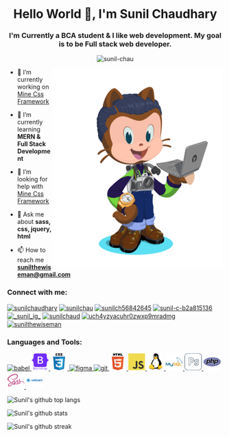 <h1 align="center">Hello World 👋, <span color="#FB8C00">I'm Sunil Chaudhary</span></h1>
<h3 align="center">I'm Currently a BCA student & I like web development. My goal is to be Full stack web developer.</h3>
<p align="center"> <img src="https://komarev.com/ghpvc/?username=sunil-chau&label=Profile%20views&color=0e75b6&style=flat" alt="sunil-chau" /> </p>

<img src="/octocat-user.png" height="465" width="400" align="right"></img>

- 🔭 I’m currently working on [Mine Css Framework](https://github.com/SuNiL-Chau/Mine-CSS-Framework)

- 🌱 I’m currently learning **MERN & Full Stack Development**

- 🤝 I’m looking for help with [Mine Css Framework](https://github.com/SuNiL-Chau/Mine-CSS-Framework)

- 💬 Ask me about **sass, css, jquery, html**

- 📫 How to reach me **sunilthewiseman@gmail.com**

<h3 align="left">Connect with me:</h3>
<p align="left">
<a href="https://codepen.io/sunilchaudhary" target="blank"><img align="center" src="https://cdn.jsdelivr.net/npm/simple-icons@3.0.1/icons/codepen.svg" alt="sunilchaudhary" height="30" width="40" /></a>
<a href="https://dev.to/sunilchau" target="blank"><img align="center" src="https://cdn.jsdelivr.net/npm/simple-icons@3.0.1/icons/dev-dot-to.svg" alt="sunilchau" height="30" width="40" /></a>
<a href="https://twitter.com/sunilch56842645" target="blank"><img align="center" src="https://cdn.jsdelivr.net/npm/simple-icons@3.0.1/icons/twitter.svg" alt="sunilch56842645" height="30" width="40" /></a>
<a href="https://linkedin.com/in/sunil-c-b2a815136" target="blank"><img align="center" src="https://cdn.jsdelivr.net/npm/simple-icons@3.0.1/icons/linkedin.svg" alt="sunil-c-b2a815136" height="30" width="40" /></a>
<a href="https://instagram.com/_sunil_ig_" target="blank"><img align="center" src="https://cdn.jsdelivr.net/npm/simple-icons@3.0.1/icons/instagram.svg" alt="_sunil_ig_" height="30" width="40" /></a>
<a href="https://dribbble.com/sunilchaud" target="blank"><img align="center" src="https://cdn.jsdelivr.net/npm/simple-icons@3.0.1/icons/dribbble.svg" alt="sunilchaud" height="30" width="40" /></a>
<a href="https://www.youtube.com/c/uch4yzyacuhr0zwxp9mradmg" target="blank"><img align="center" src="https://cdn.jsdelivr.net/npm/simple-icons@3.0.1/icons/youtube.svg" alt="uch4yzyacuhr0zwxp9mradmg" height="30" width="40" /></a>
<a href="https://www.hackerrank.com/sunilthewiseman" target="blank"><img align="center" src="https://cdn.jsdelivr.net/npm/simple-icons@3.0.1/icons/hackerrank.svg" alt="sunilthewiseman" height="30" width="40" /></a>
</p>

<h3 align="left">Languages and Tools:</h3>
<p align="left"> <a href="https://babeljs.io/" target="_blank"> <img src="https://www.vectorlogo.zone/logos/babeljs/babeljs-icon.svg" alt="babel" width="40" height="40"/> </a> <a href="https://getbootstrap.com" target="_blank"> <img src="https://raw.githubusercontent.com/devicons/devicon/master/icons/bootstrap/bootstrap-plain-wordmark.svg" alt="bootstrap" width="40" height="40"/> </a> <a href="https://www.w3schools.com/css/" target="_blank"> <img src="https://raw.githubusercontent.com/devicons/devicon/master/icons/css3/css3-original-wordmark.svg" alt="css3" width="40" height="40"/> </a> <a href="https://www.figma.com/" target="_blank"> <img src="https://www.vectorlogo.zone/logos/figma/figma-icon.svg" alt="figma" width="40" height="40"/> </a> <a href="https://git-scm.com/" target="_blank"> <img src="https://www.vectorlogo.zone/logos/git-scm/git-scm-icon.svg" alt="git" width="40" height="40"/> </a> <a href="https://www.w3.org/html/" target="_blank"> <img src="https://raw.githubusercontent.com/devicons/devicon/master/icons/html5/html5-original-wordmark.svg" alt="html5" width="40" height="40"/> </a> <a href="https://developer.mozilla.org/en-US/docs/Web/JavaScript" target="_blank"> <img src="https://raw.githubusercontent.com/devicons/devicon/master/icons/javascript/javascript-original.svg" alt="javascript" width="40" height="40"/> </a> <a href="https://www.linux.org/" target="_blank"> <img src="https://raw.githubusercontent.com/devicons/devicon/master/icons/linux/linux-original.svg" alt="linux" width="40" height="40"/> </a> <a href="https://www.mysql.com/" target="_blank"> <img src="https://raw.githubusercontent.com/devicons/devicon/master/icons/mysql/mysql-original-wordmark.svg" alt="mysql" width="40" height="40"/> </a> <a href="https://www.photoshop.com/en" target="_blank"> <img src="https://raw.githubusercontent.com/devicons/devicon/master/icons/photoshop/photoshop-line.svg" alt="photoshop" width="40" height="40"/> </a> <a href="https://www.php.net" target="_blank"> <img src="https://raw.githubusercontent.com/devicons/devicon/master/icons/php/php-original.svg" alt="php" width="40" height="40"/> </a> <a href="https://sass-lang.com" target="_blank"> <img src="https://raw.githubusercontent.com/devicons/devicon/master/icons/sass/sass-original.svg" alt="sass" width="40" height="40"/> </a> <a href="https://webpack.js.org" target="_blank"> <img src="https://raw.githubusercontent.com/devicons/devicon/d00d0969292a6569d45b06d3f350f463a0107b0d/icons/webpack/webpack-original-wordmark.svg" alt="webpack" width="40" height="40"/> </a> </p>

![Sunil's github top langs](https://github-readme-stats.vercel.app/api/top-langs?username=sunil-chau&show_icons=true&locale=en&layout=compact&theme=gruvbox)

![Sunil's github stats](https://github-readme-stats.vercel.app/api?username=sunil-chau&show_icons=true&locale=en&layout=compact&theme=gruvbox)

![Sunil's github streak](https://github-readme-streak-stats.herokuapp.com/?user=sunil-chau&show_icons=true&locale=en&layout=compact&theme=gruvbox)
